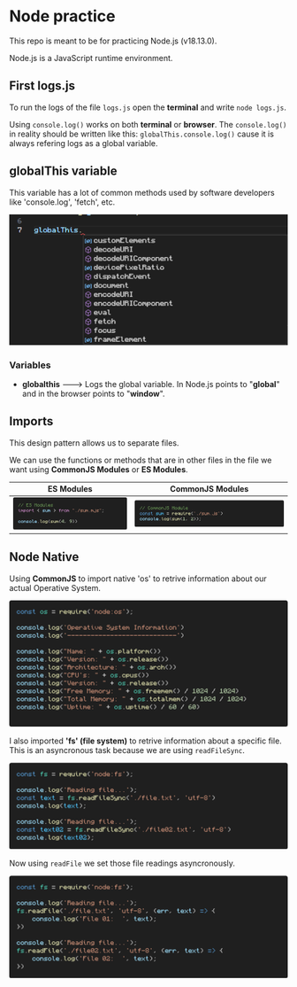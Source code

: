 # Node practice
This repo is meant to be for practicing Node.js (v18.13.0).

Node.js is a JavaScript runtime environment.


## First logs.js
To run the logs of the file ```logs.js``` open the **terminal** and write ```node logs.js```.

Using ```console.log()``` works on both **terminal** or **browser**. The ```console.log()``` in reality should be written like this: ```globalThis.console.log()``` cause it is always refering logs as a global variable.

## globalThis variable
This variable has a lot of common methods used by software developers like 'console.log', 'fetch', etc.

![globalThis_methods](./img/globalThis%20methods.png)

### Variables
- **globalthis** ---> Logs the global variable. In Node.js points to "**global**" and in the browser points to "**window**".

## Imports
This design pattern allows us to separate files.

We can use the functions or methods that are in other files in the file we want using **CommonJS Modules** or **ES Modules**.

|**ES Modules**|**CommonJS Modules**|
|---|---|
|![ES_Modules](./img/ES_Modules(import).png)|![CommonJS](./img/CommonJS(import).png)|


## Node Native
Using **CommonJS** to import native 'os' to retrive information about our actual Operative System.

![Node_native](./img/Node_native.png)

I also imported **'fs' (file system)** to retrive information about a specific file. This is an asyncronous task because we are using ```readFileSync```.

![Read_sync](./img/reading_files(sync).png)

Now using ```readFile``` we set those file readings asyncronously.

![Read_async](./img/reading_files(async).png)

